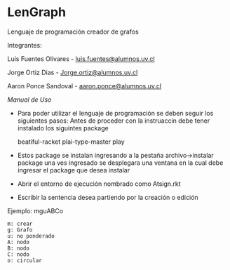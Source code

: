 # LenGraph
Lenguaje de programación creador de grafos

Integrantes:

Luis Fuentes Olivares - luis.fuentes@alumnos.uv.cl

Jorge Ortiz Dias -  Jorge.ortiz@alumnos.uv.cl

Aaron Ponce Sandoval - aaron.ponce@alumnos.uv.cl

*Manual de Uso*

- Para poder utilizar el lenguaje de programación se deben seguir los siguientes pasos:
Antes de proceder con la instruaccin debe tener instalado los siguintes package

    beatiful-racket
    plai-type-master
    play
    
- Estos package se instalan ingresando a la pestaña archivo->instalar package
una ves ingresado se desplegara una ventana en la cual debe ingresar el package que desea instalar

- Abrir el entorno de ejecución nombrado como Atsign.rkt

- Escribir la sentencia desea partiendo por la creación o edición

Ejemplo: mguABCo

    m: crear
    g: Grafo
    u: no ponderado
    A: nodo
    B: nodo
    C: nodo
    o: circular


